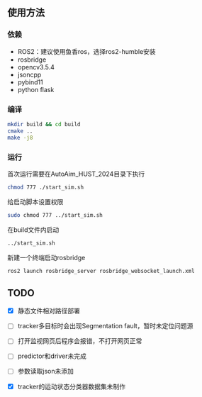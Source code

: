 ## 使用方法

### 依赖
- ROS2：建议使用鱼香ros，选择ros2-humble安装
- rosbridge
- opencv3.5.4
- jsoncpp
- pybind11
- python flask

### 编译
```sh
mkdir build && cd build
cmake ..
make -j8
```

### 运行
首次运行需要在AutoAim_HUST_2024目录下执行


```sh
chmod 777 ./start_sim.sh
```


给启动脚本设置权限
```sh
sudo chmod 777 ../start_sim.sh
```

在build文件内启动

```sh
../start_sim.sh
```

新建一个终端启动rosbridge
```sh
ros2 launch rosbridge_server rosbridge_websocket_launch.xml 
```

## TODO

- [X] 静态文件相对路径部署

- [ ] tracker多目标时会出现Segmentation fault，暂时未定位问题源

- [ ] 打开监视网页后程序会报错，不打开网页正常

- [ ] predictor和driver未完成

- [ ] 参数读取json未添加

- [X] tracker的运动状态分类器数据集未制作
